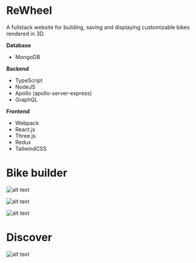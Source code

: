# ReWheel
A fullstack website for building, saving and displaying customizable bikes rendered in 3D.  

**Database**
- MongoDB

**Backend**
- TypeScript
- NodeJS
- Apollo (apollo-server-express)
- GraphQL

**Frontend**
- Webpack
- React.js
- Three.js
- Redux
- TailwindCSS

# Bike builder

![alt text](https://github.com/rasmus-rudling/rewheel/blob/main/images/builder_1.png)


![alt text](https://github.com/rasmus-rudling/rewheel/blob/main/images/builder_2.png)

![alt text](https://github.com/rasmus-rudling/rewheel/blob/main/images/builder_3.png)


# Discover
![alt text](https://github.com/rasmus-rudling/rewheel/blob/main/images/discover.png)
